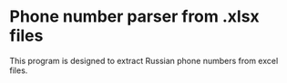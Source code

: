 # Phone number parser from .xlsx files
This program is designed to extract Russian phone    numbers from excel files.